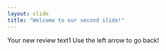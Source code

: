```yaml
---
layout: slide
title: "Welcome to our second slide!"
---
```

Your new review text1
Use the left arrow to go back!
